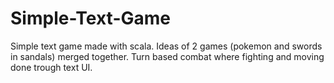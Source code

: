 # Simple-Text-Game
Simple text game made with scala. Ideas of 2 games (pokemon and swords in sandals) merged together. Turn based combat where fighting and  moving done trough text UI. 
